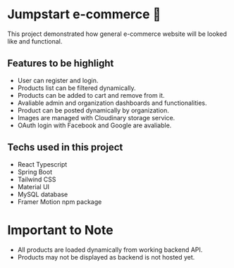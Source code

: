 # Jumpstart e-commerce 🌟

This project demonstrated how general e-commerce website will be looked like and functional.

## Features to be highlight

- User can register and login.
- Products list can be filtered dynamically.
- Products can be added to cart and remove from it.
- Avaliable admin and organization dashboards and functionalities.
- Product can be posted dynamically by organization.
- Images are managed with Cloudinary storage service.
- OAuth login with Facebook and Google are avaliable.

## Techs used in this project

- React Typescript
- Spring Boot
- Tailwind CSS
- Material UI
- MySQL database
- Framer Motion npm package 

# Important to Note

- All products are loaded dynamically from working backend API.
- Products may not be displayed as backend is not hosted yet.
